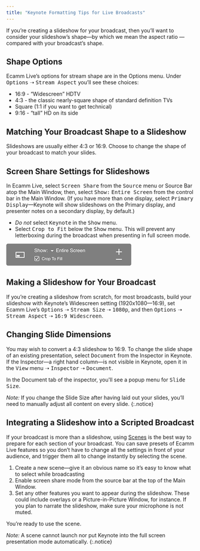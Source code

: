 ```yaml
---
title: "Keynote Formatting Tips for Live Broadcasts"
---
```


If you’re creating a slideshow for your broadcast, then you’ll want to consider your slideshow’s shape—by which we mean the aspect ratio — compared with your broadcast’s shape.

## Shape Options

Ecamm Live’s options for stream shape are in the Options menu. Under <samp>Options</samp> ➝ <samp>Stream Aspect</samp> you’ll see these choices:

* 16:9 - “Widescreen” HDTV 
* 4:3 - the classic nearly-square shape of standard definition TVs 
* Square (1:1 if you want to get technical) 
* 9:16 - “tall” HD on its side

## Matching Your Broadcast Shape to a Slideshow

Slideshows are usually either 4:3 or 16:9. Choose to change the shape of your broadcast to match your slides.

## Screen Share Settings for Slideshows

In Ecamm Live, select <samp>Screen Share</samp> from the <samp>Source</samp> menu or Source Bar atop the Main Window, then, select <samp>Show:</samp> <samp>Entire Screen</samp> from the control bar in the Main Window. (If you have more than one display, select <samp>Primary Display</samp>—Keynote will show slideshows on the Primary display, and presenter notes on a secondary display, by default.) 

* *Do not* select <samp>Keynote</samp> in the <samp>Show</samp> menu.
* Select <samp>Crop to Fit</samp> below the <samp>Show</samp> menu. This will prevent any letterboxing during the broadcast when presenting in full screen mode.

![The screen sharing controls](/assets/img/screencontrols.png)

## Making a Slideshow for Your Broadcast

If you’re creating a slideshow from scratch, for most broadcasts, build your slideshow with Keynote’s Widescreen setting (1920x1080—16:9), set Ecamm Live’s <samp>Options</samp> ➝ <samp>Stream Size</samp> ➝ <samp>1080p</samp>, and then <samp>Options</samp> ➝ <samp>Stream Aspect</samp> ➝ <samp>16:9 Widescreen</samp>.

## Changing Slide Dimensions

You may wish to convert a 4:3 slideshow to 16:9. To change the slide shape of an existing presentation, select <samp>Document</samp> from the Inspector in Keynote. If the Inspector—a right hand column—is not visible in Keynote, open it in the <samp>View</samp> menu ➝ <samp>Inspector</samp> ➝ <samp>Document</samp>.

In the Document tab of the inspector, you'll see a popup menu for <samp>Slide Size</samp>.

_Note:_ If you change the Slide Size after having laid out your slides, you’ll need to manually adjust all content on every slide.
{:.notice}

## Integrating a Slideshow into a Scripted Broadcast

If your broadcast is more than a slideshow, using [Scenes](/ecamm-live-manual/005-using-scenes "Using Scenes in the Ecamm Live Manual") is the best way to prepare for each section of your broadcast. You can save presets of Ecamm Live features so you don’t have to change all the settings in front of your audience, and trigger them all to change instantly by selecting the scene.

1. Create a new scene—give it an obvious name so it’s easy to know what to select while broadcasting
1. Enable screen share mode from the source bar at the top of the Main Window. 
1. Set any other features you want to appear during the slideshow. These could include overlays or a Picture-in-Picture Window, for instance. If you plan to narrate the slideshow, make sure your microphone is not muted.

You’re ready to use the scene. 

_Note:_ A scene cannot launch nor put Keynote into the full screen presentation mode automatically.
{:.notice}
